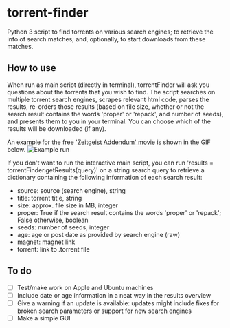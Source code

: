 # torrent-finder
Python 3 script to find torrents on various search engines; to retrieve the info of search matches; and, optionally, to start downloads from these matches.

## How to use
When run as main script (directly in terminal), torrentFinder will ask you questions about the torrents that you wish to find. The script searches on multiple torrent search engines, scrapes relevant html code, parses the results, re-orders those results (based on file size, whether or not the search result contains the words 'proper' or 'repack', and number of seeds), and presents them to you in your terminal. You can choose which of the results will be downloaded (if any). 

An example for the free ['Zeitgeist Addendum' movie](http://www.zeitgeistmovie.com/) is shown in the GIF below.
![Example run](https://github.com/steffanj/torrent-finder/blob/master/images/example.gif "Example")

If you don't want to run the interactive main script, you can run 'results = torrentFinder.getResults(query)' on a string search query to retrieve a dictionary containing the following information of each search result: 
* source: source (search engine), string
* title: torrent title, string
* size: approx. file size in MB, integer
* proper: True if the search result contains the words 'proper' or 'repack'; False otherwise, boolean
* seeds: number of seeds, integer
* age: age or post date as provided by search engine (raw)
* magnet: magnet link
* torrent: link to .torrent file

## To do
- [ ] Test/make work on Apple and Ubuntu machines
- [ ] Include date or age information in a neat way in the results overview
- [ ] Give a warning if an update is available: updates might include fixes for broken search parameters or support for new search engines
- [ ] Make a simple GUI
